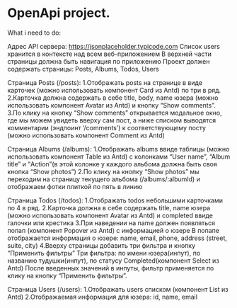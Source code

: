 # OpenApi project.

What i need to do:

Адрес API сервера: https://jsonplaceholder.typicode.com
Список users хранится в контексте над всем веб-приложением
В верхней части страницы должна быть навигация по приложению
Проект должен содержать  страницы: Posts, Albums, Todos, Users


Страница Posts (/posts):
1.Отображать posts на странице в виде карточек (можно использовать компонент Card из Antd) по три в ряд.
2.Карточка должна содержать в себе title, body, name юзера (можно использовать компонент Avatar из Antd) и кнопку “Show comments”. 
3.По клику на кнопку “Show comments” открывается модальное окно, где мы можем увидеть вверху сам пост, а ниже списком выводятся комментарии (эндпоинт ‘/comments’) к соответствующему посту (можно использовать компонент Comment из Antd) 

Страница Albums (/albums):
1.Отображать albums ввиде таблицы (можно использовать компонент Table из Antd) с колонками “User name”, “Album title” и “Action”(в этой колонке у каждого альбома должна быть своя кнопка “Show photos”)
2.По клику на кнопку “Show photos” мы переходим на страницу текущего альбома (/albums/:albumId) и отображаем фотки плиткой по пять в линию

Страница Todos (/todos):
1.Отображать todos небольшими карточками по 4 в ряд.
2.Карточка должна в себе содержать title, name юзера (можно использовать компонент Avatar из Antd) и completed ввиде галочки или крестика
3.При наведении на name должен появляться попап (компонент Popover из Antd) с информацией о юзере
В попапе отображается информация о юзере: name, email, phone, address (street, suite, city)
4.Вверху страницы добавить три фильтра и кнопку “Применить фильтры”
Три фильтра: по имени юзера(инпут), по названию тудушки(инпут), по статусу Completed(компонент Select из Antd)
После введенных значений в инпуты, фильтр применяется по клику на кнопку “Применить фильтры”.

Страница Users (/users):
1.Отображать users списком (компонент List из Antd)
2.Отображаемая информация для юзера: id, name, email


